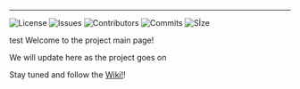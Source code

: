 ***
![License](https://img.shields.io/github/license/akarakoc/SWE574) ![Issues](https://img.shields.io/github/issues/akarakoc/SWE574) ![Contributors](https://img.shields.io/github/contributors/akarakoc/SWE574) ![Commits](https://img.shields.io/github/commit-activity/m/akarakoc/SWE574) ![Sİze](https://img.shields.io/github/languages/code-size/akarakoc/SWE574)

test
Welcome to the project main page!

We will update here as the project goes on

Stay tuned and follow the [Wiki!](https://github.com/akarakoc/SWE574/wiki)! 
 
